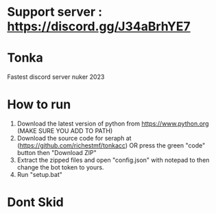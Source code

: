 # Support server : https://discord.gg/J34aBrhYE7

# Tonka
Fastest discord server nuker 2023
# How to run
1. Download the latest version of python from https://www.python.org (MAKE SURE YOU ADD TO PATH)
2. Download the source code for seraph at (https://github.com/richestmf/tonkacc) OR press the green "code" button then "Download ZIP"
3. Extract the zipped files and open "config.json" with notepad to then change the bot token to yours.
4. Run "setup.bat"

# Dont Skid
